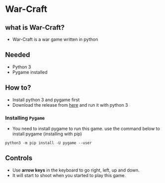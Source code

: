 # War-Craft
## what is War-Craft?
- War-Craft is a war game written in python

## Needed
- Python 3
- Pygame installed

## How to?
- Install python 3 and pygame first
- Download the release from [here](https://github.com/RedEdge967/War-Craft/releases) and run it with python 3

### Installing `Pygame`
- You need to install pygame to run this game. use the command below to install pygame (installing with pip)
```
python3 -m pip install -U pygame --user
```

## Controls
- Use <b>arrow keys</b> in the keyboard to go right, left, up and down.<br>
- It will start to shoot when you started to play this game.

